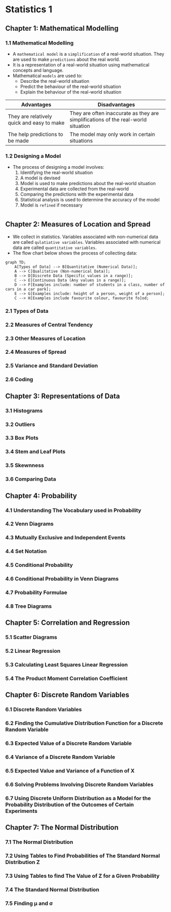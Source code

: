 # Statistics 1

###
###
## Chapter 1: Mathematical Modelling
### 1.1 Mathematical Modelling
- A `mathematical model` is a `simplification` of a real-world situation. They are used to make `predictions` about the real world.
- It is a representation of a real-world situation using mathematical concepts and language.
- Mathematical `models` are used to:
  - Describe the real-world situation
  - Predict the behaviour of the real-world situation
  - Explain the behaviour of the real-world situation

Advantages | Disadvantages
---|---
They are relatively quick and easy to make | They are often inaccurate as they are simplifications of the real-world situation
The help predictions to be made | The model may only work in certain situations

### 1.2 Designing a Model
- The process of designing a model involves:
  1) Identifying the real-world situation
  1) A model is devised
  1) Model is used to make predictions about the real-world situation
  1) Experimental data are collected from the real-world
  1) Comparing the predictions with the experimental data
  1) Statistical analysis is used to determine the accuracy of the model
  1) Model is `refined` if necessary

#
## Chapter 2: Measures of Location and Spread
- We collect in statistics. Variables associated with non-numerical data are called `qulatiative variables`. Variables associated with numerical data are called `quantitative variables`.
- The flow chart below shows the process of collecting data:
```mermaid
graph TD;
    A[Types of Data] --> B[Quantitative (Numerical Data)];
    A --> C[Qualitative (Non-numerical Data)];
    B --> D[Discrete Data (Specific values in a range)];
    C --> E[Continuous Data (Any values in a range)];
    D --> F[Examples include: number of students in a class, number of cars in a car park];
    E --> G[Examples include: height of a person, weight of a person];
    C --> H[Examples include favourite colour, favourite fo]od;
```
### 2.1 Types of Data
### 2.2 Measures of Central Tendency
### 2.3 Other Measures of Location
### 2.4 Measures of Spread
### 2.5 Variance and Standard Deviation
### 2.6 Coding

## Chapter 3: Representations of Data
### 3.1 Histograms
### 3.2 Outliers
### 3.3 Box Plots
### 3.4 Stem and Leaf Plots
### 3.5 Skewnness
### 3.6 Comparing Data

## Chapter 4: Probability
### 4.1 Understanding The Vocabulary used in Probability
### 4.2 Venn Diagrams
### 4.3 Mutually Exclusive and Independent Events
### 4.4 Set Notation
### 4.5 Conditional Probability
### 4.6 Conditional Probability in Venn Diagrams
### 4.7 Probability Formulae
### 4.8 Tree Diagrams

## Chapter 5: Correlation and Regression
### 5.1 Scatter Diagrams
### 5.2 Linear Regression
### 5.3 Calculating Least Squares Linear Regression
### 5.4 The Product Moment Correlation Coefficient

## Chapter 6: Discrete Random Variables
### 6.1 Discrete Random Variables
### 6.2 Finding the Cumulative Distribution Function for a Discrete Random Variable
### 6.3 Expected Value of a Discrete Random Variable
### 6.4 Variance of a Discrete Random Variable
### 6.5 Expected Value and Variance of a Function of X
### 6.6 Solving Problems Involving Discrete Random Variables
### 6.7 Using Discrete Uniform Distribution as a Model for the Probability Distribution of the Outcomes of Certain Experiments

## Chapter 7: The Normal Distribution
### 7.1 The Normal Distribution
### 7.2 Using Tables to Find Probabilities of The Standard Normal Distribution Z
### 7.3 Using Tables to find The Value of Z for a Given Probability
### 7.4 The Standard Normal Distribution
### 7.5 Finding μ and σ